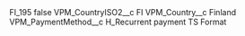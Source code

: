 <?xml version="1.0" encoding="UTF-8"?>
<CustomMetadata xmlns="http://soap.sforce.com/2006/04/metadata" xmlns:xsi="http://www.w3.org/2001/XMLSchema-instance" xmlns:xsd="http://www.w3.org/2001/XMLSchema">
    <label>FI_195</label>
    <protected>false</protected>
    <values>
        <field>VPM_CountryISO2__c</field>
        <value xsi:type="xsd:string">FI</value>
    </values>
    <values>
        <field>VPM_Country__c</field>
        <value xsi:type="xsd:string">Finland</value>
    </values>
    <values>
        <field>VPM_PaymentMethod__c</field>
        <value xsi:type="xsd:string">H_Recurrent payment TS Format</value>
    </values>
</CustomMetadata>
